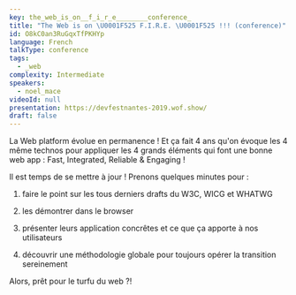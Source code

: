 ```yaml
---
key: the_web_is_on__f_i_r_e________conference_
title: "The Web is on \U0001F525 F.I.R.E. \U0001F525 !!! (conference)"
id: O8kC0an3RuGqxTfPKHYp
language: French
talkType: conference
tags:
  - _web
complexity: Intermediate
speakers:
  - noel_mace
videoId: null
presentation: https://devfestnantes-2019.wof.show/
draft: false
---
```

La Web platform évolue en permanence ! Et ça fait 4 ans qu'on évoque les 4 même technos pour appliquer les 4 grands éléments qui font une bonne web app : Fast, Integrated, Reliable & Engaging !

Il est temps de se mettre à jour ! Prenons quelques minutes pour :

 1. faire le point sur les tous derniers drafts du W3C, WICG et WHATWG

 2. les démontrer dans le browser

 3. présenter leurs application concrêtes et ce que ça apporte à nos utilisateurs

 4. découvrir une méthodologie globale pour toujours opérer la transition sereinement

Alors, prêt pour le turfu du web ?!